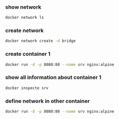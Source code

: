 ### show network
```bash
docker network ls
```
### create network
```bash
docker network create -d bridge 
```
### create container 1
```bash
docker run -d -p 8080:80 --name srv nginx:alpine
```
### show  all information about container 1
```bash
docker inspecte srv
```
### define network in other container
```bash
docker run -d -p 8080:80 --name srv nginx:alpine
```
